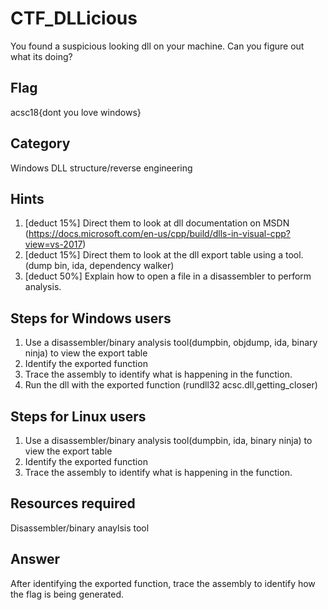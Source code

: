 # CTF_DLLicious

You found a suspicious looking dll on your machine. Can you figure out what its doing?

## Flag

acsc18{dont you love windows}

## Category
Windows DLL structure/reverse engineering

## Hints
1. [deduct 15%] Direct them to look at dll documentation on MSDN (https://docs.microsoft.com/en-us/cpp/build/dlls-in-visual-cpp?view=vs-2017) 
2. [deduct 15%] Direct them to look at the dll export table using a tool. (dump bin, ida, dependency walker)
3. [deduct 50%] Explain how to open a file in a disassembler to perform analysis.

## Steps for Windows users
1. Use a disassembler/binary analysis tool(dumpbin, objdump, ida, binary ninja) to view the export table 
2. Identify the exported function
3. Trace the assembly to identify what is happening in the function.
3. Run the dll with the exported function (rundll32 acsc.dll,getting_closer)

## Steps for Linux users
1. Use a disassembler/binary analysis tool(dumpbin, ida, binary ninja) to view the export table 
2. Identify the exported function
3. Trace the assembly to identify what is happening in the function.

## Resources required
Disassembler/binary anaylsis tool

## Answer
After identifying the exported function, trace the assembly to identify how the flag is being generated.
